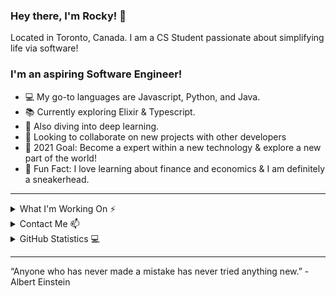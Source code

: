 
### Hey there, I'm Rocky! 👋
<p>
Located in Toronto, Canada. I am a CS Student passionate about simplifying life via software! 

### I'm an aspiring Software Engineer!
- 💻 My go-to languages are Javascript, Python, and Java. 
- 📚 Currently exploring Elixir & Typescript. 
- 📌 Also diving into deep learning.
- 🤝 Looking to collaborate on new projects with other developers
- 🧱 2021 Goal: Become a expert within a new technology & explore a new part of the world!
- 👟 Fun Fact: I love learning about finance and economics & I am definitely a sneakerhead.

</p>

---

<details>
<summary>What I'm Working On ⚡</summary>
<p>
    
### Portfolio Page (Revised):
- React.Js, Node.js, Javascript
  
### Cypress: Live Incident Reporting & Tracking Web App
- React.Js & Redux, Node.js, Firebase, Google Maps API

### ...

</p>
</details>

<details>
<summary>Contact Me 📫 </summary>

 - Site: https://www.rockykuang.me/
 - Email: RockyKuang@Protonmail.com
 - Linkedin: https://www.linkedin.com/in/rocky-kuang/
</details>

<details>
  <summary>GitHub Statistics 💻</summary>
  <img align="left" alt="Rocky's GitHub Stat" src="https://github-readme-stats.codestackr.vercel.app/api?username=RockyLogic&show_icons=true&hide_border=true" />
</details>

---

“Anyone who has never made a mistake has never tried anything new.” - Albert Einstein 

